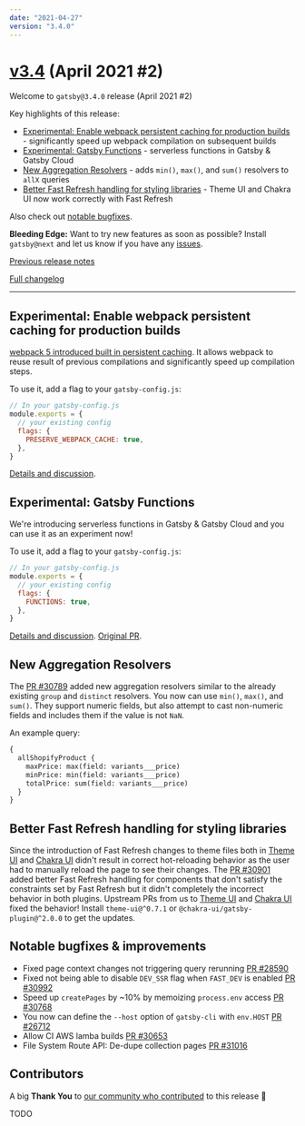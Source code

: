 ```yaml
---
date: "2021-04-27"
version: "3.4.0"
---
```


# [v3.4](https://github.com/gatsbyjs/gatsby/compare/gatsby@3.4.0-next.0...gatsby@3.4.0) (April 2021 #2)

Welcome to `gatsby@3.4.0` release (April 2021 #2)

Key highlights of this release:

- [Experimental: Enable webpack persistent caching for production builds](#experimental-enable-webpack-persistent-caching-for-production-builds) - significantly speed up webpack compilation on subsequent builds
- [Experimental: Gatsby Functions](#experimental-gatsby-functions) - serverless functions in Gatsby & Gatsby Cloud
- [New Aggregation Resolvers](#new-aggregation-resolvers) - adds `min()`, `max()`, and `sum()` resolvers to `allX` queries
- [Better Fast Refresh handling for styling libraries](#better-fast-refresh-handling-for-styling-libraries) - Theme UI and Chakra UI now work correctly with Fast Refresh

Also check out [notable bugfixes](#notable-bugfixes--improvements).

**Bleeding Edge:** Want to try new features as soon as possible? Install `gatsby@next` and let us know
if you have any [issues](https://github.com/gatsbyjs/gatsby/issues).

[Previous release notes](/docs/reference/release-notes/v3.3)

[Full changelog](https://github.com/gatsbyjs/gatsby/compare/gatsby@3.4.0-next.0...gatsby@3.4.0)

---

## Experimental: Enable webpack persistent caching for production builds

[webpack 5 introduced built in persistent caching](https://webpack.js.org/blog/2020-10-10-webpack-5-release/#persistent-caching). It allows webpack to reuse result of previous compilations and significantly speed up compilation steps.

To use it, add a flag to your `gatsby-config.js`:

```js
// In your gatsby-config.js
module.exports = {
  // your existing config
  flags: {
    PRESERVE_WEBPACK_CACHE: true,
  },
}
```

[Details and discussion](https://github.com/gatsbyjs/gatsby/discussions/28331).

## Experimental: Gatsby Functions

We're introducing serverless functions in Gatsby & Gatsby Cloud and you can use it as an experiment now!

To use it, add a flag to your `gatsby-config.js`:

```js
// In your gatsby-config.js
module.exports = {
  // your existing config
  flags: {
    FUNCTIONS: true,
  },
}
```

[Details and discussion](https://github.com/gatsbyjs/gatsby/discussions/30735). [Original PR](https://github.com/gatsbyjs/gatsby/pull/30192).

## New Aggregation Resolvers

The [PR #30789](https://github.com/gatsbyjs/gatsby/pull/30789) added new aggregation resolvers similar to the already existing `group` and `distinct` resolvers. You now can use `min()`, `max()`, and `sum()`. They support numeric fields, but also attempt to cast non-numeric fields and includes them if the value is not `NaN`.

An example query:

```graphql
{
  allShopifyProduct {
    maxPrice: max(field: variants___price)
    minPrice: min(field: variants___price)
    totalPrice: sum(field: variants___price)
  }
}
```

## Better Fast Refresh handling for styling libraries

Since the introduction of Fast Refresh changes to theme files both in [Theme UI](https://theme-ui.com/) and [Chakra UI](https://chakra-ui.com/) didn't result in correct hot-reloading behavior as the user had to manually reload the page to see their changes. The [PR #30901](https://github.com/gatsbyjs/gatsby/pull/30901) added better Fast Refresh handling for components that don't satisfy the constraints set by Fast Refresh but it didn't completely the incorrect behavior in both plugins. Upstream PRs from us to [Theme UI](https://github.com/system-ui/theme-ui/pull/1659) and [Chakra UI](https://github.com/chakra-ui/chakra-ui/pull/3841) fixed the behavior! Install `theme-ui@^0.7.1` or `@chakra-ui/gatsby-plugin@^2.0.0` to get the updates.

## Notable bugfixes & improvements

- Fixed page context changes not triggering query rerunning [PR #28590](https://github.com/gatsbyjs/gatsby/pull/28590)
- Fixed not being able to disable `DEV_SSR` flag when `FAST_DEV` is enabled [PR #30992](https://github.com/gatsbyjs/gatsby/pull/30992)
- Speed up `createPages` by ~10% by memoizing `process.env` access [PR #30768](https://github.com/gatsbyjs/gatsby/pull/30768)
- You now can define the `--host` option of `gatsby-cli` with `env.HOST` [PR #26712](https://github.com/gatsbyjs/gatsby/pull/26712)
- Allow CI AWS lamba builds [PR #30653](https://github.com/gatsbyjs/gatsby/pull/30653)
- File System Route API: De-dupe collection pages [PR #31016](https://github.com/gatsbyjs/gatsby/pull/31016)

## Contributors

A big **Thank You** to [our community who contributed](https://github.com/gatsbyjs/gatsby/compare/gatsby@3.4.0-next.0...gatsby@3.4.0) to this release 💜

TODO

